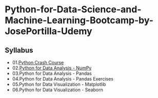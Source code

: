 # Python-for-Data-Science-and-Machine-Learning-Bootcamp-by-JosePortilla-Udemy

## Syllabus
  - 01.[Python Crash Course](https://github.com/pramit026/Python-for-Data-Science-and-Machine-Learning-Bootcamp-by-JosePortilla-Udemy/tree/main/01.Python-Crash-Course)
  - 02.[Python for Data Analysis - NumPy](https://github.com/pramit026/Python-for-Data-Science-and-Machine-Learning-Bootcamp-by-JosePortilla-Udemy/tree/main/02.Python%20for%20Data%20Analysis%20-%20NumPy)
  - 03.Python for Data Analysis - Pandas
  - 04.Python for Data Analysis - Pandas Exercises
  - 05.Python for Data Visualization - Matplotlib
  - 06.Python for Data Visualization - Seaborn
